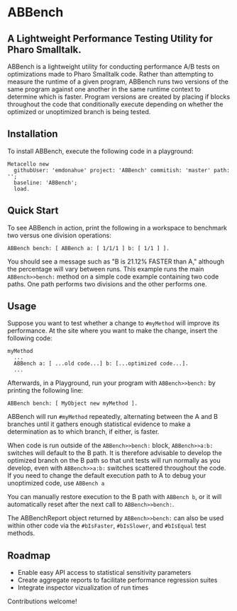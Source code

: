 # ABBench
## A Lightweight Performance Testing Utility for Pharo Smalltalk.

ABBench is a lightweight utility for conducting performance A/B tests on optimizations made to Pharo Smalltalk code. Rather than attempting to measure the runtime of a given program, ABBench runs two versions of the same program against one another in the same runtime context to determine which is faster. Program versions are created by placing if blocks throughout the code that conditionally execute depending on whether the optimized or unoptimized branch is being tested.

## Installation

To install ABBench, execute the following code in a playground:

```smalltalk
Metacello new
  githubUser: 'emdonahue' project: 'ABBench' commitish: 'master' path: ''; 
  baseline: 'ABBench';
  load.
```

## Quick Start

To see ABBench in action, print the following in a workspace to benchmark two versus one division operations:

```smalltalk
ABBench bench: [ ABBench a: [ 1/1/1 ] b: [ 1/1 ] ].
```

You should see a message such as  "B is 21.12% FASTER than A," although the percentage will vary between runs. This example runs the main `ABBench>>bench:` method on a simple code example containing two code paths. One path performs two divisions and the other performs one.

## Usage

Suppose you want to test whether a change to `#myMethod` will improve its performance. At the site where you want to make the change, insert the following code:

```smalltalk
myMethod
  ...
  ABBench a: [ ...old code...] b: [...optimized code...].
  ...
```
Afterwards, in a Playground, run your program with `ABBench>>bench:` by printing the following line:

```smalltalk
ABBench bench: [ MyObject new myMethod ].
```
ABBench will run `#myMethod` repeatedly, alternating between the A and B branches until it gathers enough statistical evidence to make a determination as to which branch, if either, is faster.

When code is run outside of the `ABBench>>bench:` block, `ABBench>>a:b:` switches will default to the B path. It is therefore advisable to develop the optimized branch on the B path so that unit tests will run normally as you develop, even with `ABBench>>a:b:` switches scattered throughout the code. If you need to change the default execution path to A to debug your unoptimized code, use `ABBench a`

You can manually restore execution to the B path with `ABBench b`, or it will automatically reset after the next call to `ABBench>>bench:`.

The ABBenchReport object returned by `ABBench>>bench:` can also be used within other code via the `#bIsFaster`, `#bIsSlower`, and `#bIsEqual` test methods.

## Roadmap
- Enable easy API access to statistical sensitivity parameters
- Create aggregate reports to facilitate performance regression suites
- Integrate inspector vizualization of run times

Contributions welcome!
